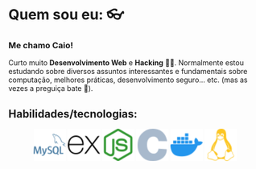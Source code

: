 # Quem sou eu: 👓

### Me chamo Caio!

Curto muito **Desenvolvimento Web** e **Hacking** 👨‍💻.
Normalmente estou estudando sobre diversos assuntos interessantes e fundamentais sobre computação, melhores práticas, desenvolvimento seguro... etc. (mas as vezes a preguiça bate 🦥).

## Habilidades/tecnologias:

<div align="center">
    <img src="./assets/mysql.svg" width="64px" heigth="64px">
    <img src="./assets/express.svg" width="64px" heigth="64px">
    <img src="./assets/nodedotjs.svg" width="64px" heigth="64px">
    <img src="./assets/c.svg" width="64px" heigth="64px">
    <img src="./assets/docker.svg" width="64px" heigth="64px">
    <img src="./assets/linux.svg" width="64px" heigth="64px">
</div>
